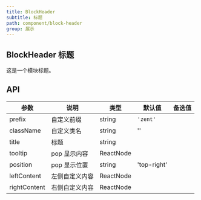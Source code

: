 ```yaml
---
title: BlockHeader
subtitle: 标题
path: component/block-header
group: 展示
---
```


## BlockHeader 标题

这是一个模块标题。

## API

| 参数         | 说明           | 类型      | 默认值      | 备选值 |
| ------------ | -------------- | --------- | ----------- | ------ |
| prefix       | 自定义前缀     | string    | `'zent'`    |        |
| className    | 自定义类名     | string    | ''          |        |
| title        | 标题           | string    |             |        |
| tooltip      | pop 显示内容   | ReactNode |             |        |
| position     | pop 显示位置   | string    | 'top-right' |        |
| leftContent  | 左侧自定义内容 | ReactNode |             |        |
| rightContent | 右侧自定义内容 | ReactNode |             |        |
